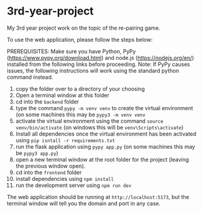 # 3rd-year-project
My 3rd year project work on the topic of the re-pairing game.

To use the web application, please follow the steps below:

PREREQUISITES: Make sure you have Python, PyPy (https://www.pypy.org/download.html) and node.js (https://nodejs.org/en/) installed from the following links before proceeding.
Note: If PyPy causes issues, the following instructions will work using the standard python command instead.

1. copy the folder over to a directory of your choosing
2. Open a terminal window at this folder
3. cd into the `backend` folder
4. type the command `pypy -m venv venv` to create the virtual environment (on some machines this may be `pypy3 -m venv venv`
5. activate the virtual environment using the command `source venv/bin/activate` (on windows this will be `venv\Scripts\activate`)
6. Install all dependencies once the virtual environment has been activated using `pip isntall -r requirements.txt`
7. run the flask application using `pypy app.py` (on some machines this may be `pypy3 app.py`)
8. open a new terminal window at the root folder for the project (leaving the previous window open).
9. cd into the `frontend` folder
10. install dependencies using `npm install`
11. run the development server using `npm run dev`

The web application should be running at `http://localhost:5173`, but the terminal window will tell you the domain and port in any case.
